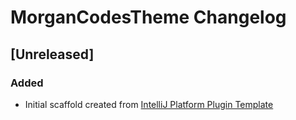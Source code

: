 <!-- Keep a Changelog guide -> https://keepachangelog.com -->

# MorganCodesTheme Changelog

## [Unreleased]
### Added
- Initial scaffold created from [IntelliJ Platform Plugin Template](https://github.com/JetBrains/intellij-platform-plugin-template)
